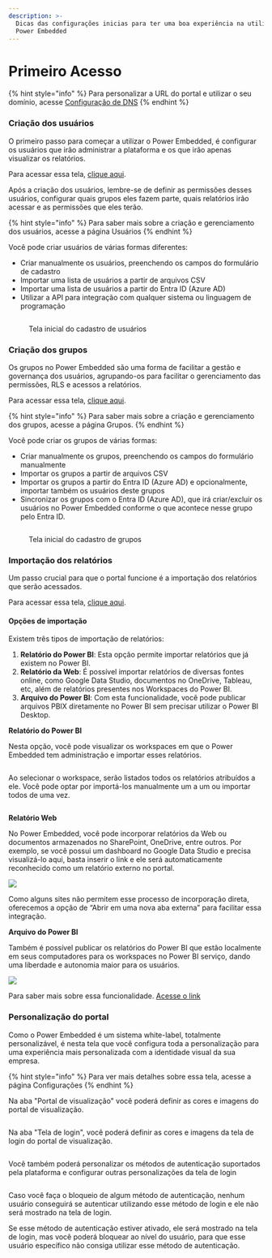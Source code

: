 ```yaml
---
description: >-
  Dicas das configurações inicias para ter uma boa experiência na utilização do
  Power Embedded
---
```


# Primeiro Acesso

{% hint style="info" %}
Para personalizar a URL do portal e utilizar o seu domínio, acesse [Configuração de DNS](configuracao-dns/)
{% endhint %}



### Criação dos usuários

O primeiro passo para começar a utilizar o Power Embedded, é configurar os usuários que irão administrar a plataforma e os que irão apenas visualizar os relatórios.

Para acessar essa tela, [clique aqui](https://admin.powerembedded.com.br/Users).



Após a criação dos usuários, lembre-se de definir as permissões desses usuários, configurar quais grupos eles fazem parte, quais relatórios irão acessar e as permissões que eles terão.

{% hint style="info" %}
Para saber mais sobre a criação e gerenciamento dos usuários, acesse a página Usuários
{% endhint %}



Você pode criar usuários de várias formas diferentes:

* Criar manualmente os usuários, preenchendo os campos do formulário de cadastro
* Importar uma lista de usuários a partir de arquivos CSV
* Importar uma lista de usuários a partir do Entra ID (Azure AD)
* Utilizar a API para integração com qualquer sistema ou linguagem de programação

<div data-full-width="false">

<figure><img src="../.gitbook/assets/2024-10-15 05 26 34.png" alt=""><figcaption><p>Tela inicial do cadastro de usuários</p></figcaption></figure>

</div>



### Criação dos grupos

Os grupos no Power Embedded são uma forma de facilitar a gestão e governança dos usuários, agrupando-os para facilitar o gerenciamento das permissões, RLS e acessos a relatórios.

Para acessar essa tela, [clique aqui](https://admin.powerembedded.com.br/Groups).

{% hint style="info" %}
Para saber mais sobre a criação e gerenciamento dos grupos, acesse a página Grupos.
{% endhint %}



Você pode criar os grupos de várias formas:

* Criar manualmente os grupos, preenchendo os campos do formulário manualmente
* Importar os grupos a partir de arquivos CSV
* Importar os grupos a partir do Entra ID (Azure AD) e opcionalmente, importar também os usuários deste grupos
* Sincronizar os grupos com o Entra ID (Azure AD), que irá criar/excluir os usuários no Power Embedded conforme o que acontece nesse grupo pelo Entra ID.

<figure><img src="../.gitbook/assets/Gerenciamento de grupos.png" alt=""><figcaption><p>Tela inicial do cadastro de grupos</p></figcaption></figure>



### Importação dos relatórios

Um passo crucial para que o portal funcione é a importação dos relatórios que serão acessados.

Para acessar essa tela, [clique aqui](https://admin.powerembedded.com.br/Reports).

#### Opções de importação

Existem três tipos de importação de relatórios:

1. **Relatório do Power BI**: Esta opção permite importar relatórios que já existem no Power BI.
2. **Relatório da Web**: É possível importar relatórios de diversas fontes online, como Google Data Studio, documentos no OneDrive, Tableau, etc, além de relatórios presentes nos Workspaces do Power BI.
3. **Arquivo do Power BI**: Com esta funcionalidade, você pode publicar arquivos PBIX diretamente no Power BI sem precisar utilizar o Power BI Desktop.



**Relatório do Power BI**

Nesta opção, você pode visualizar os workspaces em que o Power Embedded tem administração e importar esses relatórios.

<figure><img src="../.gitbook/assets/selecionar-workspace.png" alt=""><figcaption></figcaption></figure>

Ao selecionar o workspace, serão listados todos os relatórios atribuídos a ele. Você pode optar por importá-los manualmente um a um ou importar todos de uma vez.

<figure><img src="../.gitbook/assets/selecionar-relatorio2-1024x185.png" alt=""><figcaption></figcaption></figure>



**Relatório Web**

No Power Embedded, você pode incorporar relatórios da Web ou documentos armazenados no SharePoint, OneDrive, entre outros. Por exemplo, se você possui um dashboard no Google Data Studio e precisa visualizá-lo aqui, basta inserir o link e ele será automaticamente reconhecido como um relatório externo no portal.

![](../.gitbook/assets/report-web-2-e1719346288446.png)

Como alguns sites não permitem esse processo de incorporação direta, oferecemos a opção de “Abrir em uma nova aba externa” para facilitar essa integração.



**Arquivo do Power BI**

Também é possível  publicar os relatórios do Power BI que estão localmente em seus computadores para os workspaces no Power BI serviço, dando uma liberdade e autonomia maior para os usuários.

![](../.gitbook/assets/Arquivo-Power-BI.png)

Para saber mais sobre essa funcionalidade. [Acesse o link](https://powerembedded.com.br/publique-seus-relatorios-pelo-power-embedded/)



### Personalização do portal

Como o Power Embedded é um sistema white-label, totalmente personalizável, é nesta tela que você configura toda a personalização para uma experiência mais personalizada com a identidade visual da sua empresa.

{% hint style="info" %}
Para ver mais detalhes sobre essa tela, acesse a página Configurações
{% endhint %}



Na aba "Portal de visualização" você poderá definir as cores e imagens do portal de visualização.

<figure><img src="../.gitbook/assets/portal-de-visualizacao.png" alt=""><figcaption></figcaption></figure>



Na aba "Tela de login", você poderá definir as cores e imagens da tela de login do portal de visualização.

<figure><img src="../.gitbook/assets/Tela de login.png" alt=""><figcaption></figcaption></figure>



Você também poderá personalizar os métodos de autenticação suportados pela plataforma e configurar outras personalizações da tela de login

<figure><img src="../.gitbook/assets/Personalização do método de autenticação.png" alt=""><figcaption></figcaption></figure>

Caso você faça o bloqueio de algum método de autenticação, nenhum usuário conseguirá se autenticar utilizando esse método de login e ele não será mostrado na tela de login.

Se esse método de autenticação estiver ativado, ele será mostrado na tela de login, mas você poderá bloquear ao nível do usuário, para que esse usuário específico não consiga utilizar esse método de autenticação.
